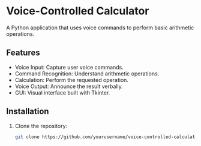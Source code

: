 # Voice-Controlled Calculator

A Python application that uses voice commands to perform basic arithmetic operations.

## Features
- Voice Input: Capture user voice commands.
- Command Recognition: Understand arithmetic operations.
- Calculation: Perform the requested operation.
- Voice Output: Announce the result verbally.
- GUI: Visual interface built with Tkinter.

## Installation

1. Clone the repository:
   ```bash
   git clone https://github.com/yourusername/voice-controlled-calculator.git
